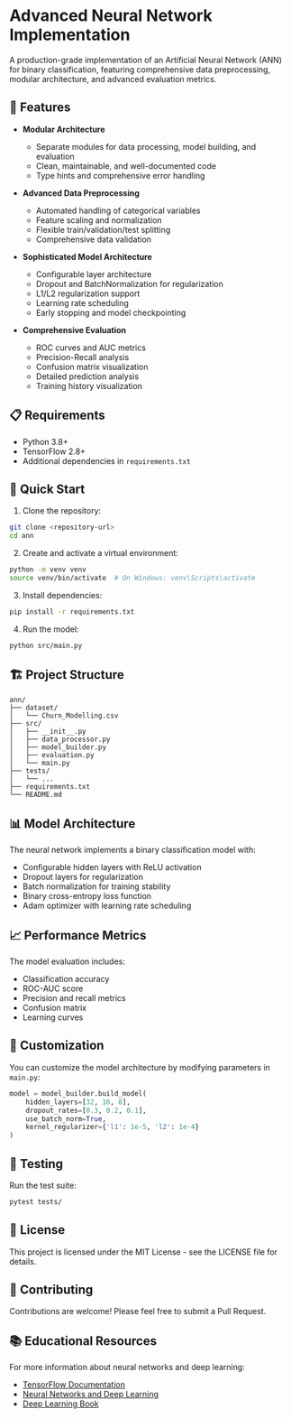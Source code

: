 # Advanced Neural Network Implementation

A production-grade implementation of an Artificial Neural Network (ANN) for binary classification, featuring comprehensive data preprocessing, modular architecture, and advanced evaluation metrics.

## 🌟 Features

- **Modular Architecture**
  - Separate modules for data processing, model building, and evaluation
  - Clean, maintainable, and well-documented code
  - Type hints and comprehensive error handling

- **Advanced Data Preprocessing**
  - Automated handling of categorical variables
  - Feature scaling and normalization
  - Flexible train/validation/test splitting
  - Comprehensive data validation

- **Sophisticated Model Architecture**
  - Configurable layer architecture
  - Dropout and BatchNormalization for regularization
  - L1/L2 regularization support
  - Learning rate scheduling
  - Early stopping and model checkpointing

- **Comprehensive Evaluation**
  - ROC curves and AUC metrics
  - Precision-Recall analysis
  - Confusion matrix visualization
  - Detailed prediction analysis
  - Training history visualization

## 📋 Requirements

- Python 3.8+
- TensorFlow 2.8+
- Additional dependencies in `requirements.txt`

## 🚀 Quick Start

1. Clone the repository:
```bash
git clone <repository-url>
cd ann
```

2. Create and activate a virtual environment:
```bash
python -m venv venv
source venv/bin/activate  # On Windows: venv\Scripts\activate
```

3. Install dependencies:
```bash
pip install -r requirements.txt
```

4. Run the model:
```bash
python src/main.py
```

## 🏗️ Project Structure

```
ann/
├── dataset/
│   └── Churn_Modelling.csv
├── src/
│   ├── __init__.py
│   ├── data_processor.py
│   ├── model_builder.py
│   ├── evaluation.py
│   └── main.py
├── tests/
│   └── ...
├── requirements.txt
└── README.md
```

## 📊 Model Architecture

The neural network implements a binary classification model with:
- Configurable hidden layers with ReLU activation
- Dropout layers for regularization
- Batch normalization for training stability
- Binary cross-entropy loss function
- Adam optimizer with learning rate scheduling

## 📈 Performance Metrics

The model evaluation includes:
- Classification accuracy
- ROC-AUC score
- Precision and recall metrics
- Confusion matrix
- Learning curves

## 🔧 Customization

You can customize the model architecture by modifying parameters in `main.py`:
```python
model = model_builder.build_model(
    hidden_layers=[32, 16, 8],
    dropout_rates=[0.3, 0.2, 0.1],
    use_batch_norm=True,
    kernel_regularizer={'l1': 1e-5, 'l2': 1e-4}
)
```

## 🧪 Testing

Run the test suite:
```bash
pytest tests/
```

## 📝 License

This project is licensed under the MIT License - see the LICENSE file for details.

## 🤝 Contributing

Contributions are welcome! Please feel free to submit a Pull Request.

## 📚 Educational Resources

For more information about neural networks and deep learning:
- [TensorFlow Documentation](https://www.tensorflow.org/guide)
- [Neural Networks and Deep Learning](http://neuralnetworksanddeeplearning.com/)
- [Deep Learning Book](https://www.deeplearningbook.org/)
